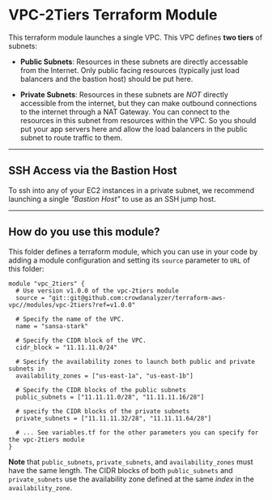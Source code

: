# VPC-2Tiers Terraform Module

This terraform module launches a single VPC. This VPC defines **two tiers** of subnets:

- **Public Subnets**: Resources in these subnets are directly accessable from the Internet. Only public facing resources (typically just load balancers and the bastion host) should be put here.

- **Private Subnets**: Resources in these subnets are *NOT* directly accessible from the internet, but they can make outbound connections to the internet through a NAT Gateway. You can connect to the resources in this subnet from resources within the VPC. So you should put your app servers here and allow the load balancers in the public subnet to route traffic to them.

---

## SSH Access via the Bastion Host

To ssh into any of your EC2 instances in a private subnet, we recommend launching a single *"Bastion Host"* to use as an SSH jump host.

---

## How do you use this module?

This folder defines a terraform module, which you can use in your code by adding a module configuration and setting its `source` parameter to `URL` of this folder:

```hcl
module "vpc_2tiers" {
  # Use version v1.0.0 of the vpc-2tiers module
  source = "git::git@github.com:crowdanalyzer/terraform-aws-vpc//modules/vpc-2tiers?ref=v1.0.0"

  # Specify the name of the VPC.
  name = "sansa-stark"

  # Specify the CIDR block of the VPC.
  cidr_block = "11.11.11.0/24"

  # Specify the availability zones to launch both public and private subnets in
  availability_zones = ["us-east-1a", "us-east-1b"]

  # Specify the CIDR blocks of the public subnets
  public_subnets = ["11.11.11.0/28", "11.11.11.16/28"]

  # specify the CIDR blocks of the private subnets
  private_subnets = ["11.11.11.32/28", "11.11.11.64/28"]

  # ... See variables.tf for the other parameters you can specify for the vpc-2tiers module
}
```

**Note** that `public_subnets`, `private_subnets`, and `availability_zones` must have the same length. The CIDR blocks of both `public_subnets` and `private_subnets`
use the availability zone defined at the same *index* in the `availability_zone`.

